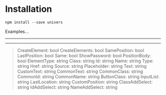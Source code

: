 # Installation

`npm install --save univers`

Examples...

___

___

<!-- Blockquote -->
> CreateElement: bool
> CreateElements: bool
> SamePosition: bool
> LastPosition: bool
Same: bool
ShowPassword: bool
PositionBody: bool
ElementType: string
Class: string
Id: string
Name: string
Type: string
Href: string
Source: string
Placeholder: string
Text: string
CustomText: string
CommonText: string
CommonClass: string
CommonId: string
CommonName: string
ButtonClass: string
InputList: string
LastLocation: string
CustomPosition: string
ClassAddSelect: string
IdAddSelect: string
NameAddSelect: string